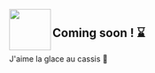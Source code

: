 <img src="https://pcsupport.lenovo.com/esv4/images/loading.gif" height="75" width="75" align="left" >
<h2>Coming soon ! ⌛</h2>
J'aime la glace au cassis 🍧
